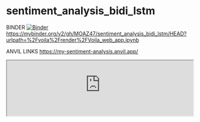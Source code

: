 # sentiment_analysis_bidi_lstm
BINDER
[![Binder](https://mybinder.org/badge_logo.svg)](https://mybinder.org/v2/gh/MOAZ47/sentiment_analysis_bidi_lstm/HEAD?urlpath=%2Fvoila%2Frender%2FVoila_web_app.ipynb)
https://mybinder.org/v2/gh/MOAZ47/sentiment_analysis_bidi_lstm/HEAD?urlpath=%2Fvoila%2Frender%2FVoila_web_app.ipynb



ANVIL LINKS
https://my-sentiment-analysis.anvil.app/

<script src="https://anvil.works/embed.js" async></script>
<iframe style="width:100%;" data-anvil-embed src="https://my-sentiment-analysis.anvil.app"></iframe>
